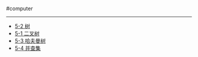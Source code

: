 #computer 

---

- [5-2 树](libs/5-2%20树.md)
- [5-1 二叉树](libs/5-1%20二叉树.md)
- [5-3 哈夫曼树](libs/5-3%20哈夫曼树.md)
- [5-4 并查集](libs/5-4%20并查集.md)
